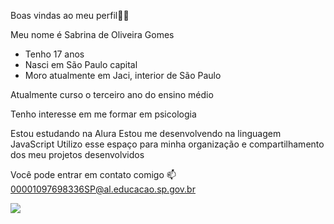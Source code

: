
Boas vindas ao meu perfil💙💙

Meu nome é Sabrina de Oliveira Gomes
- Tenho 17 anos
- Nasci em São Paulo capital
- Moro atualmente em Jaci, interior de São Paulo

Atualmente curso o terceiro ano do ensino médio

Tenho interesse em me formar em psicologia

Estou estudando na Alura
Estou me desenvolvendo na linguagem JavaScript
Utilizo esse espaço para minha organização e compartilhamento dos meu projetos desenvolvidos

Você pode entrar em contato comigo 📫
00001097698336SP@al.educacao.sp.gov.br

![](https://media1.tenor.com/m/-qBsG1HwR4oAAAAC/cat-dance-dancing-cat.gif)


